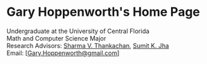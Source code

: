 # Gary Hoppenworth's Home Page

Undergraduate at the University of Central Florida  
Math and Computer Science Major  
Research Advisors: [Sharma V. Thankachan](http://www.cs.ucf.edu/~sharma/), [Sumit K. Jha](https://sumitkumarjha.com/)  
Email: [Gary.Hoppenworth@gmail.com]  

